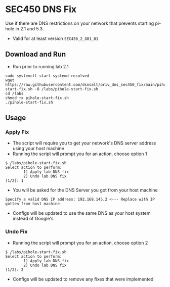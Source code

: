 # SEC450 DNS Fix

Use if there are DNS restrictions on your network that prevents starting pi-hole in 2.1 and 5.3.

- Valid for at least version `SEC450_2_G01_01`

## Download and Run

- Run prior to running lab 2.1

```
sudo systemctl start systemd-resolved
wget https://raw.githubusercontent.com/dsnsalt/priv_dns_sec450_fix/main/pihole-start-fix.sh -O /labs/pihole-start-fix.sh
cd /labs
chmod +x pihole-start-fix.sh
./pihole-start-fix.sh
```

## Usage

### Apply Fix

- The script will require you to get your network's DNS server address using your host machine
- Running the script will prompt you for an action, choose option 1

```
$ /labs/pihole-start-fix.sh
Select action to perform:
        1) Apply lab DNS fix
        2) Undo lab DNS fix
[1/2]: 1
```
- You will be asked for the DNS Server you got from your host machine

```
Specify a valid DNS IP address: 192.168.145.2 <--- Replace with IP gotten from host machine
```

- Configs will be updated to use the same DNS as your host system instead of Google's

### Undo Fix

- Running the script will prompt you for an action, choose option 2

```
$ /labs/pihole-start-fix.sh
Select action to perform:
        1) Apply lab DNS fix
        2) Undo lab DNS fix
[1/2]: 2
```

- Configs will be updated to remove any fixes that were implemented
